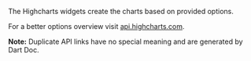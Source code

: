 The Highcharts widgets create the charts based on provided options.

For a better options overview visit
[api.highcharts.com](https://api.highcharts.com/).

**Note:** Duplicate API links have no special meaning and are generated by Dart
Doc.
